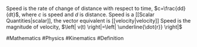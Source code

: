 Speed is the rate of change of distance with respect to time, $c=\frac{dd}{dt}$, where $c$ is speed and $d$ is distance. Speed is a [[Scalar Quantities|scalar]], the vector equivalent is [[velocity|velocity]]
Speed is the magnitude of velocity, $\left| v(t) \right|=\left| \underline{\dot{r}} \right|$ 

#Mathematics #Physics #Kinematics #Definition